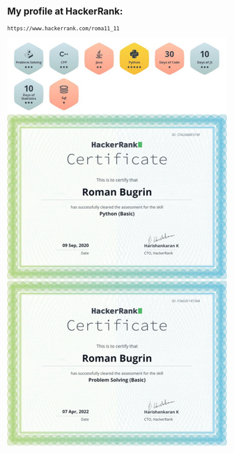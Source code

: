 ## My profile at HackerRank:
    https://www.hackerrank.com/roma11_11
<div class='awards'>
    <img src="aw.JPG" alt="a">
</div>
<div class='cert'>
<a href='https://www.hackerrank.com/certificates/cfa2ab8f318f'>
    <img src="c1.png" alt="1">
</a>
<a href='https://www.hackerrank.com/certificates/f3a02f1473a8'>
    <img src="c2.png" alt="2">
</a>
</div>









<!--
**Good4lien/Good4lien** is a ✨ _special_ ✨ repository because its `README.md` (this file) appears on your GitHub profile.

Here are some ideas to get you started:

- 🔭 I’m currently working on ...
- 🌱 I’m currently learning ...
- 👯 I’m looking to collaborate on ...
- 🤔 I’m looking for help with ...
- 💬 Ask me about ...
- 📫 How to reach me: ...
- 😄 Pronouns: ...
- ⚡ Fun fact: ...
-->
